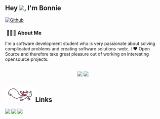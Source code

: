 ## Hey <img src="https://user-images.githubusercontent.com/61727167/114547962-cecc6b80-9c67-11eb-9697-b1c5a8c8ff46.gif" width="30px">, I'm Bonnie

[![Github](https://img.shields.io/github/followers/bonface221?label=Follow&style=social)](https://github.com/bonface221)

<h3> &nbsp;👩🏾‍💻 About Me </h3>

I'm a software development student who is very passionate about solving complicated problems and creating software solutions :web:. I :heart: Open Source and therefore take great pleasure out of working on interesting opensource projects.

<br>
<div align="center">
  <img height="170rem" width="auto" src="https://github-readme-stats.vercel.app/api?username=bonface221&show_icons=true&theme=nord&include_all_commits=true&count_private=true"/>
  <img height="170rem" width="auto"  src="https://github-readme-stats.vercel.app/api/top-langs/?username=bonface221&layout=compact&langs_count=7&theme=nord"/>
</div>

## <img height="50" src="https://github.com/bonface221/bonface221/blob/master/kyubey.gif"/>Links


[![](https://img.shields.io/badge/-linkedin-0073B1?style=flat-square)](http://linkedin.com/in/bonface-maina-a7b834235)
[![](https://img.shields.io/badge/-twitter-1C9CEA?style=flat-square)](https://twitter.com/twinbro10)
[![](https://img.shields.io/badge/Facebook-1877F2?style=flat-square)](https://www.facebook.com/bonface.maina.186)

